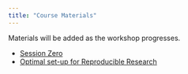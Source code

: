 ```yaml
---
title: "Course Materials"
---
```



Materials will be added as the workshop progresses. 

* [Session Zero](../slides/intro.html)
* [Optimal set-up for Reproducible Research](../slides/basic-best-practices.html)

